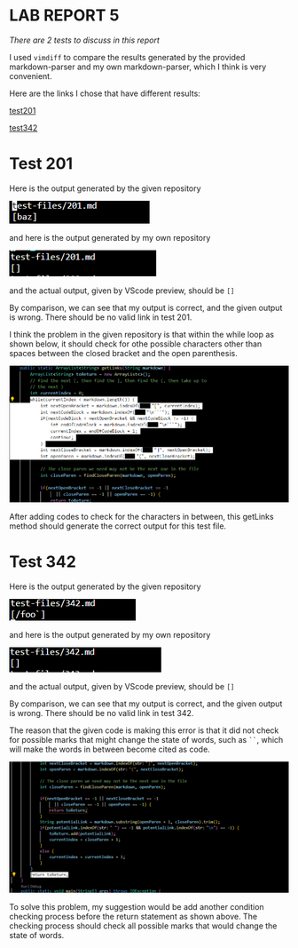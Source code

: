 # LAB REPORT 5

*There are 2 tests to discuss in this report*

I used `vimdiff` to compare the results generated by the provided markdown-parser and my own markdown-parser, which I think is very convenient.

Here are the links I chose that have different results:

[test201](https://github.com/nidhidhamnani/markdown-parser/blob/main/test-files/201.md)

[test342](https://github.com/nidhidhamnani/markdown-parser/blob/main/test-files/342.md)

# Test 201

Here is the output generated by the given repository

![result1](2output2.png)

and here is the output generated by my own repository

![result2](1output1.png)

and the actual output, given by VScode preview, should be `[]`

By comparison, we can see that my output is correct, and the given output is wrong. There should be no valid link in test 201.

I think the problem in the given repository is that within the while loop as shown below, it should check for othe possible characters other than spaces between the closed bracket and the open parenthesis.

![fix1](fix1.png)

After adding codes to check for the characters in between, this getLinks method should generate the correct output for this test file.

# Test 342

Here is the output generated by the given repository

![result1](1output2.png)

and here is the output generated by my own repository

![result2](2output1.png)

and the actual output, given by VScode preview, should be `[]`

By comparison, we can see that my output is correct, and the given output is wrong. There should be no valid link in test 342.

The reason that the given code is making this error is that it did not check for possible marks that might change the state of words, such as ` `` `, which will make the words in between become cited as code. 

![fix2](fix2.png)

To solve this problem, my suggestion would be add another condition checking process before the return statement as shown above. The checking process should check all possible marks that would change the state of words.